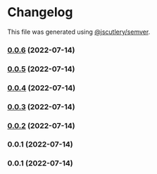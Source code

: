 # Changelog

This file was generated using [@jscutlery/semver](https://github.com/jscutlery/semver).

### [0.0.6](https://github.com/yurikrupnik/nx-go-playground/compare/my_rust_bin-0.0.5...my_rust_bin-0.0.6) (2022-07-14)

### [0.0.5](https://github.com/yurikrupnik/nx-go-playground/compare/my_rust_bin-0.0.4...my_rust_bin-0.0.5) (2022-07-14)

### [0.0.4](https://github.com/yurikrupnik/nx-go-playground/compare/my_rust_bin-0.0.3...my_rust_bin-0.0.4) (2022-07-14)

### [0.0.3](https://github.com/yurikrupnik/nx-go-playground/compare/my_rust_bin-0.0.2...my_rust_bin-0.0.3) (2022-07-14)

### [0.0.2](https://github.com/yurikrupnik/nx-go-playground/compare/my_rust_bin-0.0.1...my_rust_bin-0.0.2) (2022-07-14)

### 0.0.1 (2022-07-14)

### 0.0.1 (2022-07-14)
